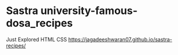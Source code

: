 # Sastra university-famous-dosa_recipes

Just Explored HTML CSS
https://jagadeeshwaran07.github.io/sastra-recipes/
